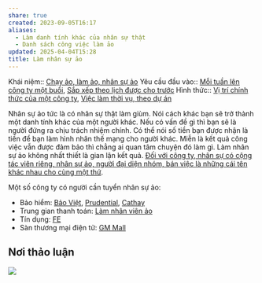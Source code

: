 ```yaml
---
share: true
created: 2023-09-05T16:17
aliases:
  - Làm danh tính khác của nhân sự thật
  - Danh sách công việc làm ảo
updated: 2025-04-04T15:28
title: Làm nhân sự ảo
---
```

Khái niệm:: [Chạy ảo, làm ảo, nhân sự ảo](../../../../../../%E2%9A%A1Hi%E1%BB%83u%20bi%E1%BA%BFt%20s%C3%A2u/%CE%9E%20Kh%C3%A1i%20ni%E1%BB%87m/Ch%E1%BA%A1y%20%E1%BA%A3o,%20l%C3%A0m%20%E1%BA%A3o,%20nh%C3%A2n%20s%E1%BB%B1%20%E1%BA%A3o.md)
Yêu cầu đầu vào:: [Mỗi tuần lên công ty một buổi](../../../../1%20Y%C3%AAu%20c%E1%BA%A7u%20%C4%91%E1%BA%A7u%20v%C3%A0o/Theo%20th%E1%BB%9Di%20gian/M%E1%BB%97i%20tu%E1%BA%A7n%20l%C3%AAn%20c%C3%B4ng%20ty%20m%E1%BB%99t%20bu%E1%BB%95i.md), [Sắp xếp theo lịch được cho trước](../../../../1%20Y%C3%AAu%20c%E1%BA%A7u%20%C4%91%E1%BA%A7u%20v%C3%A0o/Theo%20th%E1%BB%9Di%20gian/S%E1%BA%AFp%20x%E1%BA%BFp%20theo%20l%E1%BB%8Bch%20%C4%91%C6%B0%E1%BB%A3c%20cho%20tr%C6%B0%E1%BB%9Bc.md)
Hình thức:: [Vị trí chính thức của một công ty](../../../../2%20H%C3%ACnh%20th%E1%BB%A9c/V%E1%BB%8B%20tr%C3%AD%20ch%C3%ADnh%20th%E1%BB%A9c%20c%E1%BB%A7a%20m%E1%BB%99t%20c%C3%B4ng%20ty.md), [Việc làm thời vụ, theo dự án](../../../../2%20H%C3%ACnh%20th%E1%BB%A9c/Vi%E1%BB%87c%20l%C3%A0m%20th%E1%BB%9Di%20v%E1%BB%A5,%20theo%20d%E1%BB%B1%20%C3%A1n.md)

Nhân sự ảo tức là có nhân sự thật làm giùm. Nói cách khác bạn sẽ trở thành một danh tính khác của một người khác. Nếu có vấn đề gì thì bạn sẽ là người đứng ra chịu trách nhiệm chính. Có thể nói số tiền bạn được nhận là tiền để bạn làm hình nhân thế mạng cho người khác. Miễn là kết quả công việc vẫn được đảm bảo thì chẳng ai quan tâm chuyện đó làm gì. Làm nhân sự ảo không nhất thiết là gian lận kết quả. [Đối với công ty, nhân sự có cộng tác viên riêng, nhân sự ảo, người đại diện nhóm, bán việc là những cái tên khác nhau cho cùng một thứ](../../../../../../%E2%9A%A1Hi%E1%BB%83u%20bi%E1%BA%BFt%20s%C3%A2u/M%C3%B4%20h%C3%ACnh%20nh%C3%A2n%20s%E1%BB%B1/%C4%90%E1%BB%91i%20v%E1%BB%9Bi%20c%C3%B4ng%20ty,%20nh%C3%A2n%20s%E1%BB%B1%20c%C3%B3%20c%E1%BB%99ng%20t%C3%A1c%20vi%C3%AAn%20ri%C3%AAng,%20nh%C3%A2n%20s%E1%BB%B1%20%E1%BA%A3o,%20ng%C6%B0%E1%BB%9Di%20%C4%91%E1%BA%A1i%20di%E1%BB%87n%20nh%C3%B3m,%20b%C3%A1n%20vi%E1%BB%87c%20l%C3%A0%20nh%E1%BB%AFng%20c%C3%A1i%20t%C3%AAn%20kh%C3%A1c%20nhau%20cho%20c%C3%B9ng%20m%E1%BB%99t%20th%E1%BB%A9.md).

Một số công ty có người cần tuyển nhân sự ảo:
- Bảo hiểm: [Bảo Việt](./B%E1%BA%A3o%20hi%E1%BB%83m/B%E1%BA%A3o%20Vi%E1%BB%87t.md), [Prudential](./B%E1%BA%A3o%20hi%E1%BB%83m/Prudential.md), [Cathay](./B%E1%BA%A3o%20hi%E1%BB%83m/Cathay.md)
- Trung gian thanh toán: [Làm nhân viên ảo](../VNPAY/L%C3%A0m%20nh%C3%A2n%20vi%C3%AAn%20%E1%BA%A3o.md)
- Tín dụng: [FE](./FE.md)
- Sàn thương mại điện tử: [GM Mall](../GM%20Mall/L%C3%A0m%20nh%C3%A2n%20vi%C3%AAn%20%E1%BA%A3o.md)

## Nơi thảo luận
![](https://i.imgur.com/utzUsO2.png)
